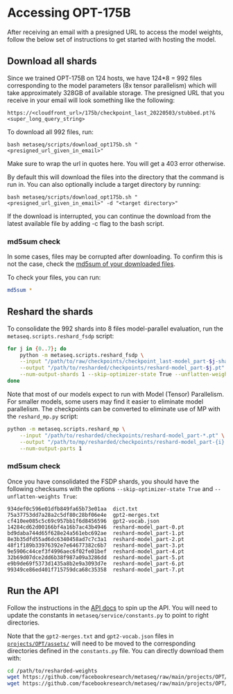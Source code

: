 # Accessing OPT-175B

After receiving an email with a presigned URL to access the model weights, follow the below set of instructions to get started with hosting the model.

## Download all shards
Since we trained OPT-175B on 124 hosts, we have 124\*8 = 992 files corresponding to the model parameters (8x tensor parallelism) which will take approximately 328GB of available storage. The presigned URL that you receive in your email will look something like the following:

```
https://<cloudfront_url>/175b/checkpoint_last_20220503/stubbed.pt?&<super_long_query_string>
```

To download all 992 files, run:
```
bash metaseq/scripts/download_opt175b.sh "<presigned_url_given_in_email>"
```

Make sure to wrap the url in quotes here.  You will get a 403 error otherwise.

By default this will download the files into the directory that the command is run in. You can also optionally include a target directory by running:

```
bash metaseq/scripts/download_opt175b.sh "<presigned_url_given_in_email>" -d "<target directory>"
```
If the download is interrupted, you can continue the download from the latest available file by adding -c flag to the bash script.

### md5sum check
In some cases, files may be corrupted after downloading.  To confirm this is not the case, check the [md5sum of your downloaded files](./assets/opt175b_md5sum_shards.csv).

To check your files, you can run:
```bash
md5sum *
```

## Reshard the shards
To consolidate the 992 shards into 8 files model-parallel evaluation, run the `metaseq.scripts.reshard_fsdp` script:
```bash
for j in {0..7}; do
    python -m metaseq.scripts.reshard_fsdp \
    --input "/path/to/raw/checkpoints/checkpoint_last-model_part-$j-shard*.pt" \
    --output "/path/to/resharded/checkpoints/reshard-model_part-$j.pt" \
    --num-output-shards 1 --skip-optimizer-state True --unflatten-weights True
done
```
Note that most of our models expect to run with Model (Tensor) Parallelism. For smaller models, some
users may find it easier to eliminate model parallelism. The checkpoints can be converted
to eliminate use of MP with the `reshard_mp.py` script:

```bash
python -m metaseq.scripts.reshard_mp \
    --input "/path/to/resharded/checkpoints/reshard-model_part-*.pt" \
    --output "/path/to/mp/resharded/checkpoints/reshard-model_part-{i}.pt" \
    --num-output-parts 1
```

### md5sum check
Once you have consolidated the FSDP shards, you should have the following checksums with the options `--skip-optimizer-state True` and `--unflatten-weights True`:
```
934def0c596e01dfb849fa65b73e01aa  dict.txt
75a37753dd7a28a2c5df80c28bf06e4e  gpt2-merges.txt
cf410ee085c5c69c957bb1f6d8456596  gpt2-vocab.json
14284cd62d00166bf4a16b7ac43b4946  reshard-model_part-0.pt
bd9daba744d65f628e24a561ebc692ae  reshard-model_part-1.pt
8e3b35dfd55ad6dc6340458ad7c7c3a1  reshard-model_part-2.pt
48f1f189b33976392e7e64677382c6b7  reshard-model_part-3.pt
9e5906c44cef3f4996aec6f02fe01bef  reshard-model_part-4.pt
32b69d07dce2dd6b38f987a09a3286dd  reshard-model_part-5.pt
e9b9de69f5373d1435a8b2e9a3093d7e  reshard-model_part-6.pt
99349ce86ed401f715759dca68c35358  reshard-model_part-7.pt
```


## Run the API
Follow the instructions in the [API docs](../../docs/api.md) to spin up the API.  You will need to update the constants in `metaseq/service/constants.py` to point to right directories.

Note that the `gpt2-merges.txt` and `gpt2-vocab.json` files in [`projects/OPT/assets/`](/projects/OPT/assets) will need to be moved to the corresponding directories defined in the `constants.py` file. You can directly download them with:

```bash
cd /path/to/resharded-weights
wget https://github.com/facebookresearch/metaseq/raw/main/projects/OPT/assets/gpt2-merges.txt
wget https://github.com/facebookresearch/metaseq/raw/main/projects/OPT/assets/gpt2-vocab.json
```
